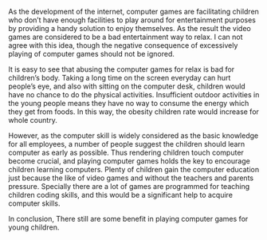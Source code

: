            

As the development of the internet, computer games are facilitating children who don’t have enough facilities to play around for entertainment purposes by providing a handy solution to enjoy themselves. As the result the video games are considered to be a bad entertainment way to relax. I can not agree with this idea, though the negative consequence of excessively playing of computer games should not be ignored.

It is easy to see that abusing the computer games for relax is bad for children’s body. Taking a long time on the screen everyday can hurt people’s eye, and also with sitting on the computer desk, children would have no chance to do the physical activities. Insufficient outdoor activities in the young people means they have no way to consume the energy which they get from foods. In this way, the obesity children rate would increase for whole country.

However, as the computer skill is widely considered as the basic knowledge for all employees, a number of people suggest the children should learn computer as early as possible. Thus rendering children touch computer become crucial, and playing computer games holds the key to encourage children learning computers. Plenty of children gain the computer education just because the like of video games and without the teachers and parents pressure. Specially there are a lot of games are programmed for teaching children coding skills, and this would be a significant help to acquire computer skills.

In conclusion, There still are some benefit in playing computer games for young children.